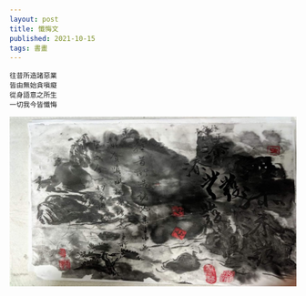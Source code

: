 ```yaml
---
layout: post
title: 懺悔文
published: 2021-10-15
tags: 書畫
---
```


```
往昔所造諸惡業 
皆由無始貪嗔癡
從身語意之所生
一切我今皆懺悔
```

![](/assets/懺悔文.jpg)
